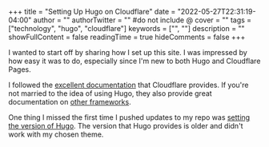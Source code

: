 +++
title = "Setting Up Hugo on Cloudflare"
date = "2022-05-27T22:31:19-04:00"
author = ""
authorTwitter = "" #do not include @
cover = ""
tags = ["technology", "hugo", "cloudflare"]
keywords = ["", ""]
description = ""
showFullContent = false
readingTime = true
hideComments = false
+++

I wanted to start off by sharing how I set up this site. I was impressed by how easy it was to do, especially since I'm new to both Hugo and Cloudflare Pages.

I followed the [excellent documentation](https://developers.cloudflare.com/pages/framework-guides/deploy-a-hugo-site/) that Cloudflare provides. If you're not married to the idea of using Hugo, they also provide great documentation on [other frameworks](https://developers.cloudflare.com/pages/framework-guides/).

One thing I missed the first time I pushed updates to my repo was [setting the version of Hugo](https://developers.cloudflare.com/pages/framework-guides/deploy-a-hugo-site/#using-a-specific-hugo-version). The version that Hugo provides is older and didn't work with my chosen theme.


